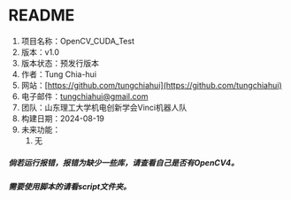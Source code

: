 # README
1. 项目名称：OpenCV_CUDA_Test
2. 版本：v1.0
3. 版本状态：预发行版本
4. 作者：Tung Chia-hui
5. 网站：[https://github.com/tungchiahui](https://github.com/tungchiahui)
6. 电子邮件：tungchiahui@gmail.com
7. 团队：山东理工大学机电创新学会Vinci机器人队
8. 构建日期：2024-08-19
9. 未来功能：
    1. 无


##### 倘若运行报错，报错为缺少一些库，请查看自己是否有OpenCV4。
##### 需要使用脚本的请看script文件夹。